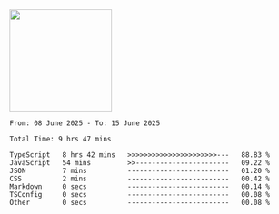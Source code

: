 <img height="180em" src="https://github-readme-stats-eight-theta.vercel.app/api?username=bkundev&show_icons=true&theme=radical&include_all_commits=true&count_private=true"/>
<!--START_SECTION:waka-->

```all_time
From: 08 June 2025 - To: 15 June 2025

Total Time: 9 hrs 47 mins

TypeScript   8 hrs 42 mins   >>>>>>>>>>>>>>>>>>>>>>---   88.83 %
JavaScript   54 mins         >>-----------------------   09.22 %
JSON         7 mins          -------------------------   01.20 %
CSS          2 mins          -------------------------   00.42 %
Markdown     0 secs          -------------------------   00.14 %
TSConfig     0 secs          -------------------------   00.08 %
Other        0 secs          -------------------------   00.08 %
```

<!--END_SECTION:waka-->
